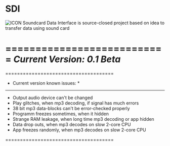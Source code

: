 # SDI 
![ICON](https://i112.fastpic.ru/big/2020/0527/15/8ee92ed9e628774e94b9de0538401315.png)
Soundcard Data Interface is source-closed project based on idea to transfer data using sound card
#

===========================
*Current Version: 0.1 Beta*
===========================

=====================================
*   Current version known issues:   *
-------------------------------------
  - Output audio device can't be
  changed
  - Play glitches, when mp3 decoding,
  if signal has much errors
  - 38 bit mp3 data-blocks can't be
  error-checked properly
  - Programm freezes sometimes, when
  it hidden
  - Strange RAM leakage, when long
  time mp3 decoding or app hidden
  - Data drop outs, when mp3 decodes
  on slow 2-core CPU
  - App freezes randomly, when mp3
  decodes on slow 2-core CPU
  
=====================================
